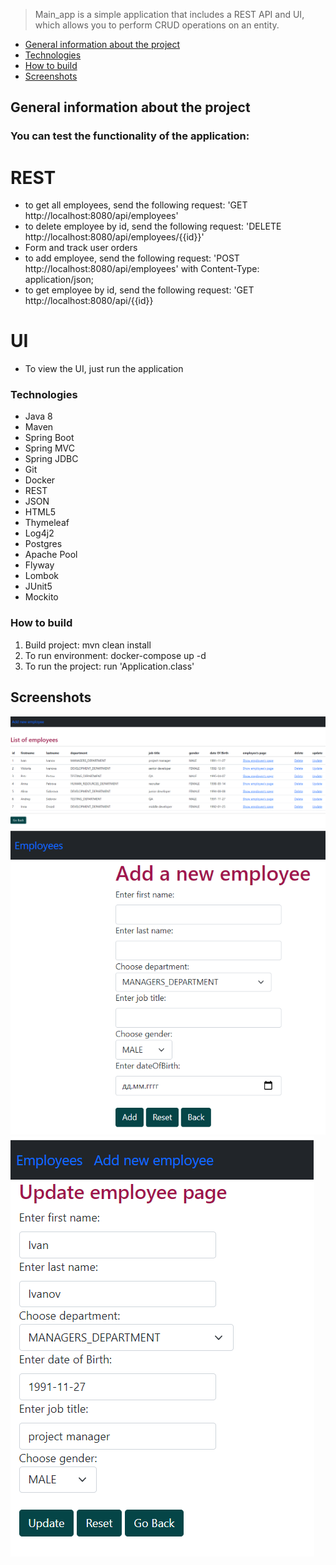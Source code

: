 > Main_app is a simple application that includes a REST API and UI, which allows you to perform CRUD operations on an entity.

* [General information about the project ](#general-information-about-the-project)
* [Technologies ](#technologies)
* [How to build ](#how-to-build)
* [Screenshots ](#screenshots)

## General information about the project

### You can test the functionality of the application:
# REST
- to get all employees, send the following request: 'GET http://localhost:8080/api/employees'
- to delete employee by id, send the following request: 'DELETE http://localhost:8080/api/employees/{{id}}'
- Form and track user orders
- to add employee, send the following request: 'POST http://localhost:8080/api/employees' with Content-Type: application/json;
- to get employee by id, send the following request: 'GET http://localhost:8080/api/{{id}}
# UI
- To view the UI, just run the application

### Technologies
- Java 8
- Maven
- Spring Boot
- Spring MVC
- Spring JDBC
- Git
- Docker
- REST
- JSON
- HTML5
- Thymeleaf
- Log4j2
- Postgres
- Apache Pool
- Flyway
- Lombok
- JUnit5
- Mockito

### How to build

1. Build project: mvn clean install
2. To run environment: docker-compose up -d
3. To run the project: run 'Application.class' 

## Screenshots

![employee](./img/employee.jpg)
![add_employee](./img/add_employee.jpg)
![update](./img/update.jpg)






